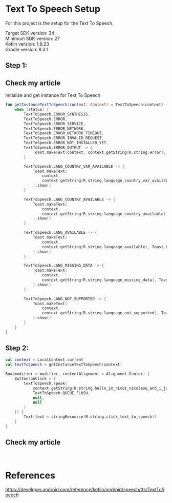 # Text To Speech Setup

For this project is the setup for the Text To Speech.

Target SDK version: 34 <br />
Minimum SDK version: 27 <br />
Kotlin version: 1.9.23 <br />
Gradle version: 8.3.1 <br />

## Step 1:

## Check my article

Initialize and get instance for Text To Speech <br />

```Kotlin
fun getInstanceTextToSpeech(context: Context) = TextToSpeech(context) { status ->
    when (status) {
        TextToSpeech.ERROR_SYNTHESIS,
        TextToSpeech.ERROR,
        TextToSpeech.ERROR_SERVICE,
        TextToSpeech.ERROR_NETWORK,
        TextToSpeech.ERROR_NETWORK_TIMEOUT,
        TextToSpeech.ERROR_INVALID_REQUEST,
        TextToSpeech.ERROR_NOT_INSTALLED_YET,
        TextToSpeech.ERROR_OUTPUT -> {
            Toast.makeText(context, context.getString(R.string.error), Toast.LENGTH_SHORT).show()
        }

        TextToSpeech.LANG_COUNTRY_VAR_AVAILABLE -> {
            Toast.makeText(
                context,
                context.getString(R.string.language_country_var_available), Toast.LENGTH_SHORT
            ).show()
        }

        TextToSpeech.LANG_COUNTRY_AVAILABLE -> {
            Toast.makeText(
                context,
                context.getString(R.string.language_country_available), Toast.LENGTH_SHORT
            ).show()
        }

        TextToSpeech.LANG_AVAILABLE -> {
            Toast.makeText(
                context,
                context.getString(R.string.language_available), Toast.LENGTH_SHORT
            ).show()
        }

        TextToSpeech.LANG_MISSING_DATA -> {
            Toast.makeText(
                context,
                context.getString(R.string.language_missing_data), Toast.LENGTH_SHORT
            ).show()
        }

        TextToSpeech.LANG_NOT_SUPPORTED -> {
            Toast.makeText(
                context,
                context.getString(R.string.language_not_supported), Toast.LENGTH_SHORT
            ).show()
        }
    }
}
```

## Step 2:

```Kotlin
val context = LocalContext.current
val textToSpeech = getInstanceTextToSpeech(context)

Box(modifier = modifier, contentAlignment = Alignment.Center) {
    Button(onClick = {
        textToSpeech.speak(
            context.getString(R.string.hello_im_nicos_nicolaou_and_i_just_show_the_simple_setup_for_text_to_speech),
            TextToSpeech.QUEUE_FLUSH,
            null,
            null
        )
    }) {
        Text(text = stringResource(R.string.click_text_to_speech))
    }
}
```

## Check my article

 <br />

# References

https://developer.android.com/reference/kotlin/android/speech/tts/TextToSpeech <br />